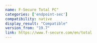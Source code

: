 ```yaml
---
name: F-Secure Total PC"
categories: ['endpoint-sec']
compatibility: native
display_result: "Compatible"
version_from: "19.7"
link: https://www.f-secure.com/en/total
---
```

